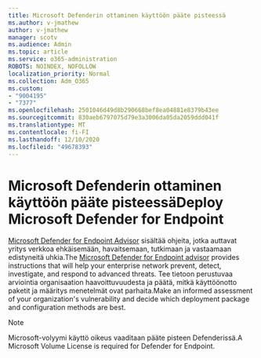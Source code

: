 ```yaml
---
title: Microsoft Defenderin ottaminen käyttöön pääte pisteessä
ms.author: v-jmathew
author: v-jmathew
manager: scotv
ms.audience: Admin
ms.topic: article
ms.service: o365-administration
ROBOTS: NOINDEX, NOFOLLOW
localization_priority: Normal
ms.collection: Adm_O365
ms.custom:
- "9004195"
- "7377"
ms.openlocfilehash: 2501046d49d8b290668bef8ea04881e8379b43ee
ms.sourcegitcommit: 830aeb6797075d79e3a3006da05da2059ddd041f
ms.translationtype: MT
ms.contentlocale: fi-FI
ms.lasthandoff: 12/10/2020
ms.locfileid: "49678393"
---
```

# <a name="deploy-microsoft-defender-for-endpoint"></a><span data-ttu-id="4e2b7-102">Microsoft Defenderin ottaminen käyttöön pääte pisteessä</span><span class="sxs-lookup"><span data-stu-id="4e2b7-102">Deploy Microsoft Defender for Endpoint</span></span>

<span data-ttu-id="4e2b7-103">[Microsoft Defender for Endpoint Advisor](https://go.microsoft.com/fwlink/?linkid=2146241) sisältää ohjeita, jotka auttavat yritys verkkoa ehkäisemään, havaitsemaan, tutkimaan ja vastaamaan edistyneitä uhkia.</span><span class="sxs-lookup"><span data-stu-id="4e2b7-103">The [Microsoft Defender for Endpoint advisor](https://go.microsoft.com/fwlink/?linkid=2146241) provides instructions that will help your enterprise network prevent, detect, investigate, and respond to advanced threats.</span></span> <span data-ttu-id="4e2b7-104">Tee tietoon perustuvaa arviointia organisaation haavoittuvuudesta ja päätä, mitkä käyttöönotto paketit ja määritys menetelmät ovat parhaita.</span><span class="sxs-lookup"><span data-stu-id="4e2b7-104">Make an informed assessment of your organization's vulnerability and decide which deployment package and configuration methods are best.</span></span>

> [!NOTE]
> <span data-ttu-id="4e2b7-105">Microsoft-volyymi käyttö oikeus vaaditaan pääte pisteen Defenderissä.</span><span class="sxs-lookup"><span data-stu-id="4e2b7-105">A Microsoft Volume License is required for Defender for Endpoint.</span></span>
